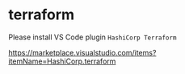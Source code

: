 # terraform

Please install VS Code plugin  `HashiCorp Terraform`

https://marketplace.visualstudio.com/items?itemName=HashiCorp.terraform

